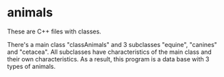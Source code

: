# animals

These are C++ files with classes.

There's a main class "classAnimals" and 3 subclasses "equine", "canines" and "cetacea". All subclasses have characteristics of the main class and their own characteristics.
As a result, this program is a data base with 3 types of animals.
